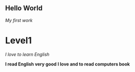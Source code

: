 ## Hello World
_My first work_

# Level1
*I love to learn English*

**I read English very good**
**I love and to read computers book**

